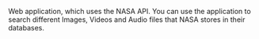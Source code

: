 Web application, which uses the NASA API. You can use the application to search different Images, Videos and Audio files that NASA stores in their databases.
